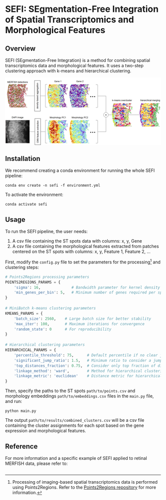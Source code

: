 # SEFI: SEgmentation-Free Integration of Spatial Transcriptomics and Morphological Features

## Overview

SEFI (SEgmentation-Free Integration) is a method for combining spatial transcriptomics data and morphological features. It uses a two-step clustering approach with k-means and hierarchical clustering.

![](https://github.com/eduardchelebian/sefi/blob/main/workflow.png)

## Installation

We recommend creating a conda environment for running the whole SEFI pipeline:
```shell
conda env create -n sefi -f environment.yml
```

To activate the environment:
```shell
conda activate sefi
```

## Usage

To run the SEFI pipeline, the user needs:
1. A csv file containing the ST spots data with columns: x, y, Gene
2. A csv file containing the morphological features extracted from patches centered on the ST spots with columns: x, y, Feature 1, Feature 2, ...

First, modify the `config.py` file to set the parameters for the processing[^1] and clustering steps:
```python
# Points2Regions processing parameters
POINTS2REGIONS_PARAMS = {
    'sigma': 16,              # Bandwidth parameter for kernel density estimation
    'min_genes_per_bin': 5,   # Minimum number of genes required per spatial bin
}

# MiniBatch k-means clustering parameters
KMEANS_PARAMS = {
    'batch_size': 2560,    # Large batch size for better stability
    'max_iter': 100,       # Maximum iterations for convergence
    'random_state': 0      # For reproducibility
}

# Hierarchical clustering parameters
HIERARCHICAL_PARAMS = {
    'percentile_threshold': 75,      # Default percentile if no clear jump found
    'significant_jump_ratio': 1.5,   # Minimum ratio to consider a jump significant
    'top_distances_fraction': 0.75,  # Consider only top fraction of distances
    'linkage_method': 'ward',        # Method for hierarchical clustering
    'linkage_metric': 'euclidean'    # Distance metric for hierarchical clustering
} 
``` 

[^1]: Processing of imaging-based spatial transcriptomics data is performed using Points2Regions. Refer to the [Points2Regions repository](https://github.com/wahlby-lab/Points2Regions) for more information.

Then, specify the paths to the ST spots `path/to/points.csv` and morphology embeddings `path/to/embeddings.csv` files in the `main.py` file, and run:
```shell
python main.py
```
The output `path/to/results/combined_clusters.csv` will be a csv file containing the cluster assignments for each spot based on the gene expression and morphological features.

## Reference
For more information and a specific example of SEFI applied to retinal MERFISH data, please refer to:

```

``` 
